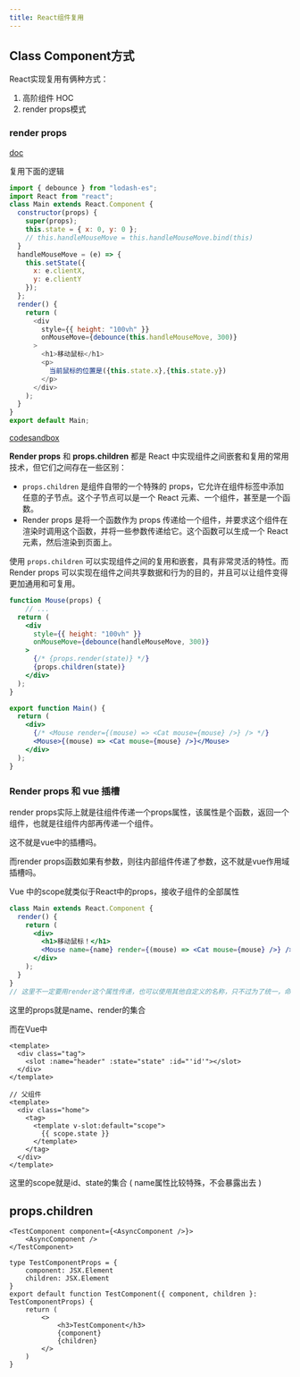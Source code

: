 ```yaml
---
title: React组件复用
---
```


## Class Component方式

React实现复用有俩种方式：

1. 高阶组件 HOC
2. render props模式



### render props

[doc](https://zh-hans.reactjs.org/docs/render-props.html)

复用下面的逻辑

```js
import { debounce } from "lodash-es";
import React from "react";
class Main extends React.Component {
  constructor(props) {
    super(props);
    this.state = { x: 0, y: 0 };
    // this.handleMouseMove = this.handleMouseMove.bind(this)
  }
  handleMouseMove = (e) => {
    this.setState({
      x: e.clientX,
      y: e.clientY
    });
  };
  render() {
    return (
      <div
        style={{ height: "100vh" }}
        onMouseMove={debounce(this.handleMouseMove, 300)}
      >
        <h1>移动鼠标</h1>
        <p>
          当前鼠标的位置是({this.state.x},{this.state.y})
        </p>
      </div>
    );
  }
}
export default Main;
```

[codesandbox](https://codesandbox.io/s/react-render-props-3fxhh?file=/src/Views/Main.jsx)

**Render props** 和 **props.children** 都是 React 中实现组件之间嵌套和复用的常用技术，但它们之间存在一些区别：

- `props.children` 是组件自带的一个特殊的 props，它允许在组件标签中添加任意的子节点。这个子节点可以是一个 React 元素、一个组件，甚至是一个函数。
- Render props 是将一个函数作为 props 传递给一个组件，并要求这个组件在渲染时调用这个函数，并将一些参数传递给它。这个函数可以生成一个 React 元素，然后渲染到页面上。

使用 `props.children` 可以实现组件之间的复用和嵌套，具有非常灵活的特性。而 Render props 可以实现在组件之间共享数据和行为的目的，并且可以让组件变得更加通用和可复用。

```jsx
function Mouse(props) {
	// ...
  return (
    <div
      style={{ height: "100vh" }}
      onMouseMove={debounce(handleMouseMove, 300)}
    >
      {/* {props.render(state)} */}
      {props.children(state)}
    </div>
  );
}

export function Main() {
  return (
    <div>
      {/* <Mouse render={(mouse) => <Cat mouse={mouse} />} /> */}
      <Mouse>{(mouse) => <Cat mouse={mouse} />}</Mouse>
    </div>
  );
}
```



### Render props 和 vue 插槽

render props实际上就是往组件传递一个props属性，该属性是个函数，返回一个组件，也就是往组件内部再传递一个组件。

这不就是vue中的插槽吗。

而render props函数如果有参数，则往内部组件传递了参数，这不就是vue作用域插槽吗。

Vue 中的scope就类似于React中的props，接收子组件的全部属性

```jsx
class Main extends React.Component {
  render() {
    return (
      <div>
        <h1>移动鼠标！</h1>
        <Mouse name={name} render={(mouse) => <Cat mouse={mouse} />} />
      </div>
    );
  }
}
// 这里不一定要用render这个属性传递，也可以使用其他自定义的名称，只不过为了统一，命名为render
```

这里的props就是name、render的集合

而在Vue中

```vue
<template>
  <div class="tag">
    <slot :name="header" :state="state" :id="'id'"></slot>
  </div>
</template>

// 父组件
<template>
  <div class="home">
    <tag>
      <template v-slot:default="scope">
        {{ scope.state }}
      </template>
    </tag>
  </div>
</template>
```

这里的scope就是id、state的集合 ( name属性比较特殊，不会暴露出去 )

## props.children

```tsx
<TestComponent component={<AsyncComponent />}>
    <AsyncComponent />
</TestComponent>
```

```tsx
type TestComponentProps = {
    component: JSX.Element
    children: JSX.Element
}
export default function TestComponent({ component, children }: TestComponentProps) {
    return (
        <>
            <h3>TestComponent</h3>
            {component}
            {children}
        </>
    )
}
```

